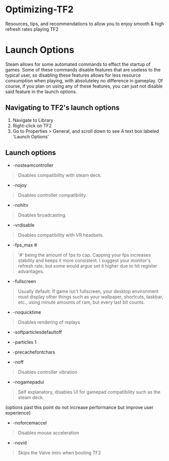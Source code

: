 # Optimizing-TF2
Resources, tips, and recommendations to allow you to enjoy smooth & high refresh rates playing TF2

# Launch Options
Steam allows for some automated commands to effect the startup of games. Some of these commands disable features that are useless to the typical user, so disabling these     features allows for less resource consumption when playing, with absoluteley no difference in gameplay. Of course, if you plan on using any of these features, you can just   not disable said feature in the launch options.

## Navigating to TF2's launch options
1. Navigate to Library
2. Right-click on TF2
3. Go to Properties > General, and scroll down to see A text box labeled 'Launch Options'

## Launch options
- -nosteamcontroller
> Disables compatibility with steam deck.
- -nojoy
> Disables controller compatibility.
- -nohltv
> Disables broadcasting.
- -vrdisable
> Disables compatibility with VR headsets.
- -fps_max #
> '#' being the amount of fps to cap. Capping your fps increases stability and keeps it more consistent. I suggest your monitor's refresh rate, but some would argue set it higher due to hit register advantages.
- -fullscreen
> Usually default. If game isn't fullscreen, your desktop environment must display other things such as your wallpaper, shortcuts, taskbar, etc., using minute amounts of ram, but every last bit counts.
- -noquicktime
> Disables rendering of replays
- -softparticlesdefaultoff
> 
- -particles 1
> 
- -precachefontchars
> 
- -noff
> Disables controller vibration
- -nogamepadui
> Self explanatory, disables UI for gamepad compatibility such as the steam deck.

(options past this point do not increase performance but improve user experience)

- -noforcemaccel
> Disables mouse acceleration
- -novid
> Skips the Valve intro when booting TF2

# 
